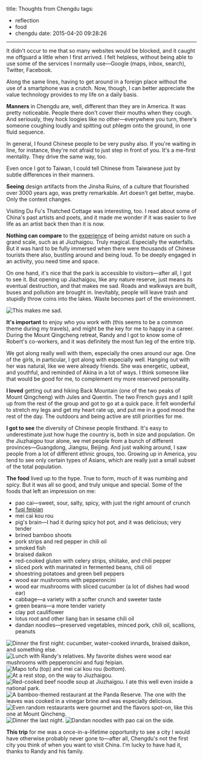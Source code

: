 title: Thoughts from Chengdu
tags: 
  - reflection
  - food
  - chengdu
date: 2015-04-20 09:28:26
---

It didn't occur to me that so many websites would be blocked, and it caught me offguard a little when I first arrived. I felt helpless, without being able to use some of the services I normally use—Google (maps, inbox, search), Twitter, Facebook.

Along the same lines, having to get around in a foreign place without the use of a smartphone was a crutch. Now, though, I can better appreciate the value technology provides to my life on a daily basis.

**Manners** in Chengdu are, well, different than they are in America. It was pretty noticeable. People there don't cover their mouths when they cough. And seriously, they hock loogies like no other—everywhere you turn, there's someone coughing loudly and spitting out phlegm onto the ground, in one fluid sequence. 

In general, I found Chinese people to be very pushy also. If you're waiting in line, for instance, they're not afraid to just step in front of you. It's a me-first mentality. They drive the same way, too.

Even once I got to Taiwan, I could tell Chinese from Taiwanese just by subtle differences in their manners.

**Seeing** design artifacts from the Jinsha Ruins, of a culture that flourished over 3000 years ago, was pretty remarkable. Art doesn't get better, maybe. Only the context changes.

Visiting Du Fu's Thatched Cottage was interesting, too. I read about some of China's past artists and poets, and it made me wonder if it was easier to live life as an artist back then than it is now.

**Nothing can compare** to the [experience](https://youtu.be/OQSNhk5ICTI) of being amidst nature on such a grand scale, such as at Jiuzhaigou. Truly magical. Especially the waterfalls. But it was hard to be fully immersed when there were thousands of Chinese tourists there also, bustling around and being loud. To be deeply engaged in an activity, you need time and space.

On one hand, it's nice that the park is accessible to visitors—after all, I got to see it. But opening up Jiazhaigou, like any nature reserve, just means its eventual destruction, and that makes me sad. Roads and walkways are built, buses and pollution are brought in. Inevitably, people will leave trash and stupidly throw coins into the lakes. Waste becomes part of the environment.

![This makes me sad.](https://dl.dropbox.com/u/4291520/journal-images/chengdu-17.jpg)

**It's important** to enjoy who you work with (this seems to be a common theme during my travels), and might be the key for me to happy in a career. During the Mount Qingcheng retreat, Randy and I got to know some of Robert's co-workers, and it was definitely the most fun leg of the entire trip.

We got along really well with them, especially the ones around our age. One of the girls, in particular, I got along with especially well. Hanging out with her was natural, like we were already friends. She was energetic, upbeat, and youthful, and reminded of Akina in a lot of ways. I think someone like that would be good for me, to complement my more reserved personality.

**I loved** getting out and hiking Back Mountain (one of the two peaks of Mount Qingcheng) with Jules and Quentin. The two French guys and I split up from the rest of the group and got to go at a quick pace. It felt wonderful to stretch my legs and get my heart rate up, and put me in a good mood the rest of the day. The outdoors and being active are still priorities for me.

**I got to see** the diversity of Chinese people firsthand. It's easy to underestimate just how huge the country is, both in size and population. On the Jiuzhaigou tour alone, we met people from a bunch of different provinces—Guangdong, Jiangsu, Beijing. And just walking around, I saw people from a lot of different ethnic groups, too. Growing up in America, you tend to see only certain types of Asians, which are really just a small subset of the total population.

**The food** lived up to the hype. True to form, much of it was numbing and spicy. But it was all so good, and truly unique and special. Some of the foods that left an impression on me:

- pao cai—sweet, sour, salty, spicy, with just the right amount of crunch
- [fuqi feipian](http://en.wikipedia.org/wiki/Fuqi_feipian)
- mei cai kou rou
- pig's brain—I had it during spicy hot pot, and it was delicious; very tender
- brined bamboo shoots
- pork strips and red pepper in chili oil
- smoked fish
- braised daikon
- red-cooked gluten with celery strips, shiitake, and chili pepper
- sliced pork with marinated in fermented beans, chili oil
- shoestring potatoes and green bell peppers
- wood ear mushrooms with pepperoncini
- wood ear mushrooms with sliced cucumber (a lot of dishes had wood ear)
- cabbage—a variety with a softer crunch and sweeter taste
- green beans—a more tender variety
- clay pot cauliflower
- lotus root and other liang ban in sesame chili oil
- dandan noodles—preserved vegetables, minced pork, chili oil, scallions, peanuts

![Dinner the first night: cucumber, water-cooked innards, braised daikon, and something else.](https://dl.dropbox.com/u/4291520/journal-images/chengdu-food-1.jpg)
![Lunch with Randy's relatives. My favorite dishes were wood ear mushrooms with pepperoncini and fuqi feipian.](https://dl.dropbox.com/u/4291520/journal-images/chengdu-food-4.jpg)
![Mapo tofu (top) and mei cai kou rou (bottom).](https://dl.dropbox.com/u/4291520/journal-images/chengdu-food-3.jpg)
![At a rest stop, on the way to Jiuzhaigou.](https://dl.dropbox.com/u/4291520/journal-images/chengdu-food-5.jpg)
![Red-cooked beef noodle soup at Jiuzhaigou. I ate this well even inside a national park.](https://dl.dropbox.com/u/4291520/journal-images/chengdu-food-6.jpg)
![A bamboo-themed restaurant at the Panda Reserve. The one with the leaves was cooked in a vinegar brine and was especially delicious.](https://dl.dropbox.com/u/4291520/journal-images/chengdu-food-7.jpg)
![Even random restaurants were gourmet and the flavors spot-on, like this one at Mount Qincheng.](https://dl.dropbox.com/u/4291520/journal-images/chengdu-food-8.jpg)
![Dinner the last night.](https://dl.dropbox.com/u/4291520/journal-images/chengdu-food-9.jpg)
![Dandan noodles with pao cai on the side.](https://dl.dropbox.com/u/4291520/journal-images/chengdu-food-11.jpg)

**This trip** for me was a once-in-a-lifetime opportunity to see a city I would have otherwise probably never gone to—after all, Chengdu's not the first city you think of when you want to visit China. I'm lucky to have had it, thanks to Randy and his family.
